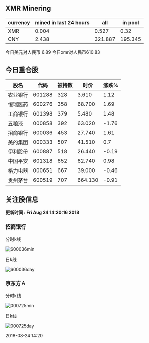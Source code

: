 ## XMR Minering

|currency|mined in last 24 hours|all|in pool|
|---|---|---|---|
|XMR|0.004|0.527|0.32|
|CNY|2.438|321.887|195.345|

今日美元对人民币 6.89	今日xmr对人民币610.83


## 今日重仓股 

|股名|代码|被持数|时价|涨跌%|
|---|---|---|---|---|
|农业银行|601288|328|3.610|1.12|
|恒瑞医药|600276|358|68.700|1.69|
|工商银行|601398|379|5.480|1.48|
|五粮液|000858|392|63.020|-1.76|
|招商银行|600036|453|27.740|1.61|
|美的集团|000333|507|41.510|0.7|
|伊利股份|600887|518|26.440|-0.19|
|中国平安|601318|652|62.740|0.98|
|格力电器|000651|667|39.000|-0.46|
|贵州茅台|600519|707|664.130|-0.91|

## 关注股信息
**更新时间 : Fri Aug 24 14:20:16 2018**
### 招商银行 
分时k线

![600036min](http://image.sinajs.cn/newchart/min/n/sh600036.gif)

日k线

![600036day](http://image.sinajs.cn/newchart/daily/n/sh600036.gif)

### 京东方Ａ 
分时k线

![000725min](http://image.sinajs.cn/newchart/min/n/sz000725.gif)

日k线

![000725day](http://image.sinajs.cn/newchart/daily/n/sz000725.gif)

2018-08-24 14:20